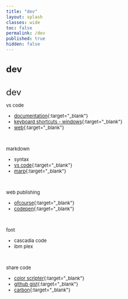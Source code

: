 ```yaml
---
title: "dev"
layout: splash
classes: wide
toc: false
permalink: /dev
published: true
hidden: false
---
```


<br>
<font size="5"> 
  <div style="font-weight:bold;">
    dev
  </div>
</font>
<br>

<br>
<font size="5" font-weight="bold"> 
  dev
</font>
<br>

<font size="2">
<div markdown="1">

vs code

- [documentation](https://code.visualstudio.com/docs){:target="_blank"}
- [keyboard shortcuts - windows](https://code.visualstudio.com/shortcuts/keyboard-shortcuts-windows.pdf){:target="_blank"}
- [web](https://code.visualstudio.com/docs/editor/vscode-web){:target="_blank"}
<br>

markdown

- syntax
- [vs code](https://code.visualstudio.com/docs/languages/markdown){:target="_blank"}
- [marp](https://marketplace.visualstudio.com/items?itemName=marp-team.marp-vscode){:target="_blank"}
<br>

web publishing

- [ofcourse](https://ofcourse.kr/){:target="_blank"}
- [codepen](https://codepen.io/pen/){:target="_blank"}
<br>

font

- cascadia code
- ibm plex
<br>

share code

- [color scripter](https://colorscripter.com/){:target="_blank"}
- [github gist](https://gist.github.com/){:target="_blank"}
- [carbon](https://carbon.now.sh/){:target="_blank"}
<br>

</div>
</font>

